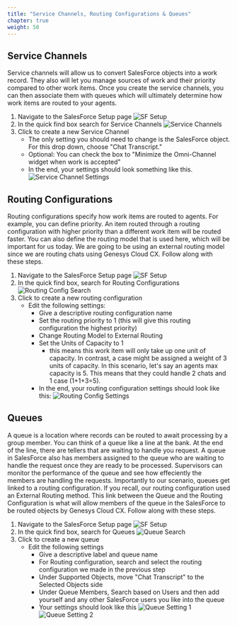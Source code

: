 ```yaml
---
title: "Service Channels, Routing Configurations & Queues"
chapter: true
weight: 50
---
```


## Service Channels
Service channels will allow us to convert SalesForce objects into a work record. They also will let you manage sources of work and their priority compared to other work items. Once you create the service channels, you can then associate them with queues which will ultimately determine how work items are routed to your agents.

1. Navigate to the SalesForce Setup page
![SF Setup](/images/SFSetup.jpg)
2. In the quick find box search for Service Channels
![Service Channels](/images/serviceChannels.jpg)
3. Click to create a new Service Channel
    - The only setting you should need to change is the SalesForce object. For this drop down, choose "Chat Transcript." 
    - Optional: You can check the box to "Minimize the Omni-Channel widget when work is accepted"
    - In the end, your settings should look something like this. 
    ![Service Channel Settings](/images/serviceChannelSettings.jpg)

## Routing Configurations
Routing configurations specify how work items are routed to agents. For example, you can define priority. An item routed through a routing configuration with higher priority than a different work item will be routed faster. You can also define the routing model that is used here, which will be important for us today. We are going to be using an external routing model since we are routing chats using Genesys Cloud CX. Follow along with these steps. 

1. Navigate to the SalesForce Setup page
![SF Setup](/images/SFSetup.jpg)
2. In the quick find box, search for Routing Configurations
![Routing Config Search](/images/routingConfigSearch.jpg)
3. Click to create a new routing configuration
    - Edit the following settings: 
        - Give a descriptive routing configuration name
        - Set the routing priority to 1 (this will give this routing configuration the highest priority)
        - Change Routing Model to External Routing
        - Set the Units of Capacity to 1 
            - this means this work item will only take up one unit of capacity. In contrast, a case might be assigned a weight of 3 units of capacity. In this scenario, let's say an agents max capacity is 5. This means that they could handle 2 chats and 1 case (1+1+3=5).
        - In the end, your routing configuration settings should look like this:
            ![Routing Config Settings](/images/routingConfigSettings.jpg)

## Queues
A queue is a location where records can be routed to await processing by a group member. You can think of a queue like a line at the bank. At the end of the line, there are tellers that are waiting to handle you request. A queue in SalesForce also has members assigned to the queue who are waiting to handle the request once they are ready to be processed. Supervisors can monitor the performance of the queue and see how effeciently the members are handling the requests. Importantly to our scenario, queues get linked to a routing configuration. If you recall, our routing configuration used an External Routing method. This link between the Queue and the Routing Configuration is what will allow members of the queue in the SalesForce to be routed objects by Genesys Cloud CX. Follow along with these steps. 

1. Navigate to the SalesForce Setup page
![SF Setup](/images/SFSetup.jpg)
2. In the quick find box, search for Queues
![Queue Search](/images/queueSearch.jpg)
3. Click to create a new queue
    - Edit the following settings
        - Give a descriptive label and queue name
        - For Routing configuration, search and select the routing configuration we made in the previous step
        - Under Supported Objects, move "Chat Transcript" to the Selected Objects side
        - Under Queue Members, Search based on Users and then add yourself and any other SalesForce users you like into the queue
        - Your settings should look like this
        ![Queue Setting 1](/images/queueSetting1.jpg)
        ![Queue Setting 2](/images/queueSetting2.jpg)



